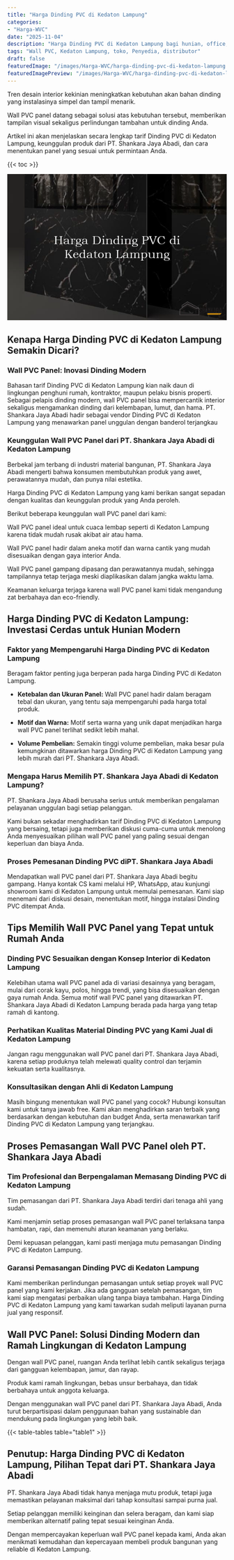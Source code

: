 ```yaml
---
title: "Harga Dinding PVC di Kedaton Lampung"
categories:
- "Harga-WVC"
date: "2025-11-04"
description: "Harga Dinding PVC di Kedaton Lampung bagi hunian, office, dan ritel. Panel berkualitas, pilihan motif, pilihan warna modern, dengan jasa instalasi oleh tim profesional dan garansi resmi!|Layanan penjualan Dinding PVC di Kedaton Lampung untuk kebutuhan rumah, kantor, maupun gerai, dengan produk terbaik dan instalasi oleh tim berpengalaman dan garansi resmi.|Pilihan Dinding PVC di Kedaton Lampung yang terpercaya untuk tempat tinggal, kantor, dan ritel, bersama produk berkualitas dan penempatan dikerjakan oleh tenaga ahli berpengalaman serta garansi resmi.|Penyediaan Dinding PVC di Kedaton Lampung bagi rumah, office, serta ritel, dengan produk terbaik dan pemasangan oleh teknisi profesional, lengkap beserta garansi resmi.}"
tags: "Wall PVC, Kedaton Lampung, toko, Penyedia, distributor"
draft: false
featuredImage: "/images/Harga-WVC/harga-dinding-pvc-di-kedaton-lampung.png"
featuredImagePreview: "/images/Harga-WVC/harga-dinding-pvc-di-kedaton-lampung.png"
---
```


Tren desain interior kekinian meningkatkan kebutuhan akan bahan dinding yang instalasinya simpel dan tampil menarik.

Wall PVC panel datang sebagai solusi atas kebutuhan tersebut, memberikan tampilan visual sekaligus perlindungan tambahan untuk dinding Anda.

Artikel ini akan menjelaskan secara lengkap tarif Dinding PVC di Kedaton Lampung, keunggulan produk dari PT. Shankara Jaya Abadi, dan cara menentukan panel yang sesuai untuk permintaan Anda.

{{< toc >}}

![Harga Dinding PVC di Kedaton Lampung](/images/Harga-WVC/Harga-Dinding-PVC-di-Kedaton-Lampung.png)

## Kenapa Harga Dinding PVC di Kedaton Lampung Semakin Dicari?

### Wall PVC Panel: Inovasi Dinding Modern

Bahasan tarif Dinding PVC di Kedaton Lampung kian naik daun di lingkungan penghuni rumah, kontraktor, maupun pelaku bisnis properti. Sebagai pelapis dinding modern, wall PVC panel bisa mempercantik interior sekaligus mengamankan dinding dari kelembapan, lumut, dan hama. PT. Shankara Jaya Abadi hadir sebagai vendor Dinding PVC di Kedaton Lampung yang menawarkan panel unggulan dengan banderol terjangkau

### Keunggulan Wall PVC Panel dari PT. Shankara Jaya Abadi di Kedaton Lampung

Berbekal jam terbang di industri material bangunan, PT. Shankara Jaya Abadi mengerti bahwa konsumen membutuhkan produk yang awet, perawatannya mudah, dan punya nilai estetika.

Harga Dinding PVC di Kedaton Lampung yang kami berikan sangat sepadan dengan kualitas dan keunggulan produk yang Anda peroleh.

Berikut beberapa keunggulan wall PVC panel dari kami:

Wall PVC panel ideal untuk cuaca lembap seperti di Kedaton Lampung karena tidak mudah rusak akibat air atau hama.

Wall PVC panel hadir dalam aneka motif dan warna cantik yang mudah disesuaikan dengan gaya interior Anda.

Wall PVC panel gampang dipasang dan perawatannya mudah, sehingga tampilannya tetap terjaga meski diaplikasikan dalam jangka waktu lama.

Keamanan keluarga terjaga karena wall PVC panel kami tidak mengandung zat berbahaya dan eco-friendly.

## Harga Dinding PVC di Kedaton Lampung: Investasi Cerdas untuk Hunian Modern

### Faktor yang Mempengaruhi Harga Dinding PVC di Kedaton Lampung

Beragam faktor penting juga berperan pada harga Dinding PVC di Kedaton Lampung.

- **Ketebalan dan Ukuran Panel:** Wall PVC panel hadir dalam beragam tebal dan ukuran, yang tentu saja mempengaruhi pada harga total produk.

- **Motif dan Warna:** Motif serta warna yang unik dapat menjadikan harga wall PVC panel terlihat sedikit lebih mahal.

- **Volume Pembelian:** Semakin tinggi volume pembelian, maka besar pula kemungkinan ditawarkan harga Dinding PVC di Kedaton Lampung yang lebih murah dari PT. Shankara Jaya Abadi.

### Mengapa Harus Memilih PT. Shankara Jaya Abadi di Kedaton Lampung?

PT. Shankara Jaya Abadi berusaha serius untuk memberikan pengalaman pelayanan unggulan bagi setiap pelanggan.

Kami bukan sekadar menghadirkan tarif Dinding PVC di Kedaton Lampung yang bersaing, tetapi juga memberikan diskusi cuma-cuma untuk menolong Anda menyesuaikan pilihan wall PVC panel yang paling sesuai dengan keperluan dan biaya Anda.

### Proses Pemesanan Dinding PVC diPT. Shankara Jaya Abadi

Mendapatkan wall PVC panel dari PT. Shankara Jaya Abadi begitu gampang. Hanya kontak CS kami melalui HP, WhatsApp, atau kunjungi showroom kami di Kedaton Lampung untuk memulai pemesanan. Kami siap menemani dari diskusi desain, menentukan motif, hingga instalasi Dinding PVC ditempat Anda.

## Tips Memilih Wall PVC Panel yang Tepat untuk Rumah Anda

### Dinding PVC Sesuaikan dengan Konsep Interior di Kedaton Lampung

Kelebihan utama wall PVC panel ada di variasi desainnya yang beragam, mulai dari corak kayu, polos, hingga trendi, yang bisa disesuaikan dengan gaya rumah Anda. Semua motif wall PVC panel yang ditawarkan PT. Shankara Jaya Abadi di Kedaton Lampung berada pada harga yang tetap ramah di kantong.

### Perhatikan Kualitas Material Dinding PVC yang Kami Jual di Kedaton Lampung

Jangan ragu menggunakan wall PVC panel dari PT. Shankara Jaya Abadi, karena setiap produknya telah melewati quality control dan terjamin kekuatan serta kualitasnya.

### Konsultasikan dengan Ahli di Kedaton Lampung

Masih bingung menentukan wall PVC panel yang cocok? Hubungi konsultan kami untuk tanya jawab free. Kami akan menghadirkan saran terbaik yang berdasarkan dengan kebutuhan dan budget Anda, serta menawarkan tarif Dinding PVC di Kedaton Lampung yang terjangkau.

## Proses Pemasangan Wall PVC Panel oleh PT. Shankara Jaya Abadi

### Tim Profesional dan Berpengalaman Memasang Dinding PVC di Kedaton Lampung

Tim pemasangan dari PT. Shankara Jaya Abadi terdiri dari tenaga ahli yang sudah.

Kami menjamin setiap proses pemasangan wall PVC panel terlaksana tanpa hambatan, rapi, dan memenuhi aturan keamanan yang berlaku.

Demi kepuasan pelanggan, kami pasti menjaga mutu pemasangan Dinding PVC di Kedaton Lampung.

### Garansi Pemasangan Dinding PVC di Kedaton Lampung

Kami memberikan perlindungan pemasangan untuk setiap proyek wall PVC panel yang kami kerjakan. Jika ada gangguan setelah pemasangan, tim kami siap mengatasi perbaikan ulang tanpa biaya tambahan. Harga Dinding PVC di Kedaton Lampung yang kami tawarkan sudah meliputi layanan purna jual yang responsif.

## Wall PVC Panel: Solusi Dinding Modern dan Ramah Lingkungan di Kedaton Lampung

Dengan wall PVC panel, ruangan Anda terlihat lebih cantik sekaligus terjaga dari gangguan kelembapan, jamur, dan rayap.

Produk kami ramah lingkungan, bebas unsur berbahaya, dan tidak berbahaya untuk anggota keluarga.

Dengan menggunakan wall PVC panel dari PT. Shankara Jaya Abadi, Anda turut berpartisipasi dalam penggunaan bahan yang sustainable dan mendukung pada lingkungan yang lebih baik.

{{< table-tables table="table1" >}}

## Penutup: Harga Dinding PVC di Kedaton Lampung, Pilihan Tepat dari PT. Shankara Jaya Abadi

PT. Shankara Jaya Abadi tidak hanya menjaga mutu produk, tetapi juga memastikan pelayanan maksimal dari tahap konsultasi sampai purna jual.

Setiap pelanggan memiliki keinginan dan selera beragam, dan kami siap memberikan alternatif paling tepat sesuai keinginan Anda.

Dengan mempercayakan keperluan wall PVC panel kepada kami, Anda akan menikmati kemudahan dan kepercayaan membeli produk bangunan yang reliable di Kedaton Lampung.
